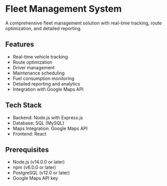 # Fleet Management System

A comprehensive fleet management solution with real-time tracking, route optimization, and detailed reporting.

## Features

- Real-time vehicle tracking
- Route optimization
- Driver management
- Maintenance scheduling
- Fuel consumption monitoring
- Detailed reporting and analytics
- Integration with Google Maps API

## Tech Stack

- Backend: Node.js with Express.js
- Database: SQL (MySQL)
- Maps Integration: Google Maps API
- Frontend: React

## Prerequisites

- Node.js (v14.0.0 or later)
- npm (v6.0.0 or later)
- PostgreSQL (v12.0 or later)
- Google Maps API key
